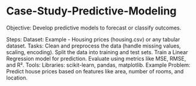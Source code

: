 # Case-Study-Predictive-Modeling
Objective:
Develop predictive models to forecast or classify outcomes.

Steps:
Dataset: Example - Housing prices (housing.csv) or any tabular dataset.
Tasks:
Clean and preprocess the data (handle missing values, scaling, encoding).
Split the data into training and test sets.
Train a Linear Regression model for prediction.
Evaluate using metrics like MSE, RMSE, and R².
Tools:
Libraries: scikit-learn, pandas, matplotlib.
Example Problem:
Predict house prices based on features like area, number of rooms, and location.
